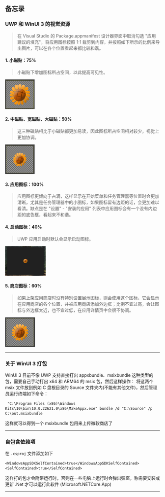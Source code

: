 ## 备忘录

### UWP 和 WinUI 3 的视觉资源

> 在 Visual Studio 的 Package.appmanifest 设计器界面中取消勾选 "应用建议的填充"，将应用图标按照 1:1 裁剪到内容，并按照如下所示的比例来导出图片，可以在各个位置看起来都比较和谐。

#### 1. 小磁贴：75%

> 小磁贴下增加图标所占空间，以此提高可见性。

<div>
<img src="Assets/small.png" height=96>
</div>

#### 2. 中磁贴、宽磁贴、大磁贴：50%

> 这三种磁贴相比于小磁贴都更加易读，因此图标所占空间相对较少，视觉上更加协调。

<div>
<img src="Assets/medium.png" height=96>
</div>

#### 3. 应用图标：100%

> 应用图标更倾向于占满，这样显示在开始菜单和任务管理器等位置时会更加清晰，尤其是任务管理器中的小图标，如果图标留有边距的话，会更加难以看清。缺点是在 "设置" - "安装的应用" 列表中应用图标会有一个没有内边距的底色框，看起来不和谐。

#### 4. 启动图标：40%

> UWP 应用启动时默认会显示启动图标。

<div>
<img src="Assets/splashscreen.png" height=96>
</div>

#### 5. 商店图标：60%

> 如果上架应用商店时没有特别设置展示图标，则会使用这个图标，它会显示在应用商店的各个位置，并被应用商店添加外边框；比例不宜过高，会让图标与外边框太近，也不宜过低，在应用详情页中会很不协调。

<div>
<img src="Assets/store.png" height=96>
</div>

---

### 关于 WinUI 3 打包
WinUI 3 目前不像 UWP 支持直接打出 appxbundle、msixbundle 这种类型的包，需要自己手动打出 x64 和 ARM64 的 msix 包，然后这样操作：
将这两个 msix 文件放到例如 C 盘根目录的 Source 文件夹内(不能有其他文件)，然后管理员运行终端如下命令：

```
 "C:\Program Files (x86)\Windows Kits\10\bin\10.0.22621.0\x86\MakeAppx.exe" bundle /d "C:\Source" /p C:\out.msixbundle
```

这样就可以得到一个 msixbundle 包用来上传微软商店了

---

### 自包含依赖项
在 `.csproj` 文件添加如下

```
<WindowsAppSDKSelfContained>true</WindowsAppSDKSelfContained>
<SelfContained>true</SelfContained>
```

这样打的包才会附带运行时，否则在一些电脑上运行时会弹出弹窗，称需要安装或更新 .Net 才可以运行此软件 (Microsoft.NETCore.App)

---
